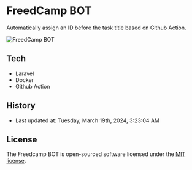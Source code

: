 # FreedCamp BOT

Automatically assign an ID before the task title based on Github Action.

![FreedCamp BOT](https://repository-images.githubusercontent.com/737932867/7d34798b-2680-471c-b089-a78a718d3d6a)

## Tech

- Laravel
- Docker
- Github Action

## History

- Last updated at: Tuesday, March 19th, 2024, 3:23:04 AM

## License

The Freedcamp BOT is open-sourced software licensed under the [MIT license](https://opensource.org/licenses/MIT).
